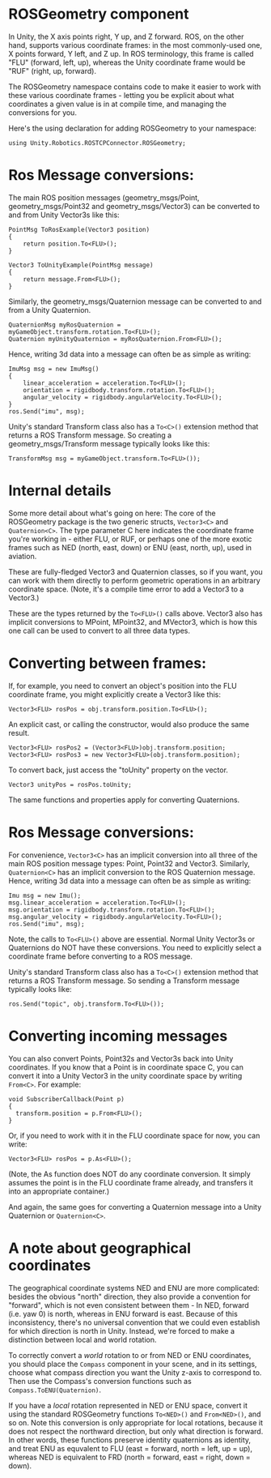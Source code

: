 # ROSGeometry component

In Unity, the X axis points right, Y up, and Z forward. ROS, on the other hand, supports various coordinate frames: in the most commonly-used one, X points forward, Y left, and Z up. In ROS terminology, this frame is called "FLU" (forward, left, up), whereas the Unity coordinate frame would be "RUF" (right, up, forward).

The ROSGeometry namespace contains code to make it easier to work with these various coordinate frames - letting you be explicit about what coordinates a given value is in at compile time, and managing the conversions for you.

Here's the using declaration for adding ROSGeometry to your namespace:

    using Unity.Robotics.ROSTCPConnector.ROSGeometry;

# Ros Message conversions:

The main ROS position messages (geometry_msgs/Point, geometry_msgs/Point32 and geometry_msgs/Vector3) can be converted to and from Unity Vector3s like this:

	PointMsg ToRosExample(Vector3 position)
	{
		return position.To<FLU>();
	}

	Vector3 ToUnityExample(PointMsg message)
	{
		return message.From<FLU>();
	}

Similarly, the geometry_msgs/Quaternion message can be converted to and from a Unity Quaternion.

	QuaternionMsg myRosQuaternion = myGameObject.transform.rotation.To<FLU>();
	Quaternion myUnityQuaternion = myRosQuaternion.From<FLU>();

Hence, writing 3d data into a message can often be as simple as writing:

	ImuMsg msg = new ImuMsg()
	{
		linear_acceleration = acceleration.To<FLU>();
		orientation = rigidbody.transform.rotation.To<FLU>();
		angular_velocity = rigidbody.angularVelocity.To<FLU>();
	}
	ros.Send("imu", msg);

Unity's standard Transform class also has a `To<C>()` extension method that returns a ROS Transform message. So creating a geometry_msgs/Transform message typically looks like this:

    TransformMsg msg = myGameObject.transform.To<FLU>());

# Internal details

Some more detail about what's going on here: The core of the ROSGeometry package is the two generic structs, `Vector3<C>` and `Quaternion<C>`. The type parameter C here indicates the coordinate frame you're working in - either FLU, or RUF, or perhaps one of the more exotic frames such as NED (north, east, down) or ENU (east, north, up), used in aviation.

These are fully-fledged Vector3 and Quaternion classes, so if you want, you can work with them directly to perform geometric operations in an arbitrary coordinate space. (Note, it's a compile time error to add a Vector3<FLU> to a Vector3<RUF>.)

These are the types returned by the `To<FLU>()` calls above. Vector3<C> also has implicit conversions to MPoint, MPoint32, and MVector3, which is how this one call can be used to convert to all three data types.

# Converting between frames:

If, for example, you need to convert an object's position into the FLU coordinate frame, you might explicitly create a Vector3<FLU> like this:

    Vector3<FLU> rosPos = obj.transform.position.To<FLU>();

An explicit cast, or calling the constructor, would also produce the same result.

    Vector3<FLU> rosPos2 = (Vector3<FLU>)obj.transform.position;
    Vector3<FLU> rosPos3 = new Vector3<FLU>(obj.transform.position);

To convert back, just access the "toUnity" property on the vector.

    Vector3 unityPos = rosPos.toUnity;

The same functions and properties apply for converting Quaternions.

# Ros Message conversions:

For convenience, `Vector3<C>` has an implicit conversion into all three of the main ROS position message types: Point, Point32 and Vector3. Similarly, `Quaternion<C>` has an implicit conversion to the ROS Quaternion message. Hence, writing 3d data into a message can often be as simple as writing:

	Imu msg = new Imu();
	msg.linear_acceleration = acceleration.To<FLU>();
	msg.orientation = rigidbody.transform.rotation.To<FLU>();
	msg.angular_velocity = rigidbody.angularVelocity.To<FLU>();
	ros.Send("imu", msg);

Note, the calls to `To<FLU>()` above are essential. Normal Unity Vector3s or Quaternions do NOT have these conversions. You need to explicitly select a coordinate frame before converting to a ROS message.

Unity's standard Transform class also has a `To<C>()` extension method that returns a ROS Transform message. So sending a Transform message typically looks like:

    ros.Send("topic", obj.transform.To<FLU>());

# Converting incoming messages

You can also convert Points, Point32s and Vector3s back into Unity coordinates. If you know that a Point is in coordinate space C, you can convert it into a Unity Vector3 in the unity coordinate space by writing `From<C>`. For example:

    void SubscriberCallback(Point p)
	{
	  transform.position = p.From<FLU>();
	}

Or, if you need to work with it in the FLU coordinate space for now, you can write:

    Vector3<FLU> rosPos = p.As<FLU>();

(Note, the As function does NOT do any coordinate conversion. It simply assumes the point is in the FLU coordinate frame already, and transfers it into an appropriate container.)

And again, the same goes for converting a Quaternion message into a Unity Quaternion or `Quaternion<C>`.

# A note about geographical coordinates

The geographical coordinate systems NED and ENU are more complicated: besides the obvious "north" direction, they also provide a convention for "forward", which is not even consistent between them - In NED, forward (i.e. yaw 0) is north, whereas in ENU forward is east. Because of this inconsistency, there's no universal convention that we could even establish for which direction is north in Unity. Instead, we're forced to make a distinction between local and world rotation.

To correctly convert a *world* rotation to or from NED or ENU coordinates, you should place the `Compass` component in your scene, and in its settings, choose what compass direction you want the Unity z-axis to correspond to. Then use the Compass's conversion functions such as `Compass.ToENU(Quaternion)`.

If you have a *local* rotation represented in NED or ENU space, convert it using the standard ROSGeometry functions `To<NED>()` and `From<NED>()`, and so on. Note this conversion is only appropriate for local rotations, because it does not respect the northward direction, but only what direction is forward. In other words, these functions preserve identity quaternions as identity, and treat ENU as equvalent to FLU (east = forward, north = left, up = up), whereas NED is equivalent to FRD (north = forward, east = right, down = down).
